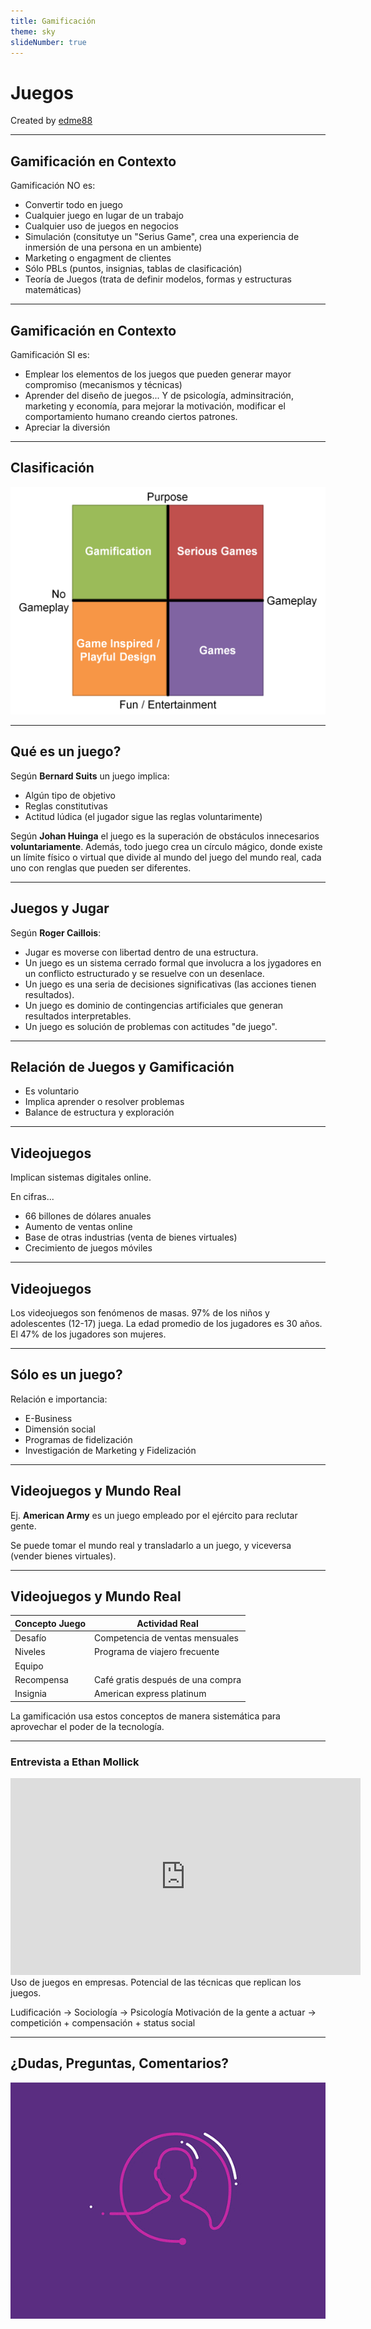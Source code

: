 ```yaml
---
title: Gamificación
theme: sky
slideNumber: true
---
```


# Juegos
<!-- .slide: style="font-size: 0.9em" -->

Created by <i class="fab fa-telegram"></i>
[edme88](https://t.me/edme88)

---
## Gamificación en Contexto
Gamificación NO es:
- Convertir todo en juego
- Cualquier juego en lugar de un trabajo
- Cualquier uso de juegos en negocios
- Simulación (consitutye un "Serius Game", crea una experiencia de inmersión de una persona en un ambiente)
- Marketing o engagment de clientes
- Sólo PBLs (puntos, insignias, tablas de clasificación)
- Teoría de Juegos (trata de definir modelos, formas y estructuras matemáticas)

---
## Gamificación en Contexto
Gamificación SI es:
- Emplear los elementos de los juegos que pueden generar mayor compromiso (mecanismos y técnicas)
- Aprender del diseño de juegos... Y de psicología, adminsitración, marketing y economía, para mejorar la motivación, 
modificar el comportamiento humano creando ciertos patrones.
- Apreciar la diversión

---
## Clasificación
![Cuadrante](images/game-thinking-quadrant.png)

---
## Qué es un juego?
Según **Bernard Suits** un juego implica:
- Algún tipo de objetivo
- Reglas constitutivas
- Actitud lúdica (el jugador sigue las reglas voluntarimente)

Según **Johan Huinga** el juego es la superación de obstáculos innecesarios **voluntariamente**. Además, todo juego
crea un círculo mágico, donde existe un límite físico o virtual que divide al mundo del juego del mundo real, cada uno con renglas que pueden ser diferentes.

---
## Juegos y Jugar
Según **Roger Caillois**:
- Jugar es moverse con libertad dentro de una estructura.
- Un juego es un sistema cerrado formal que involucra a los jygadores en un conflicto estructurado y se resuelve con un desenlace.
- Un juego es una seria de decisiones significativas (las acciones tienen resultados).
- Un juego es dominio de contingencias artificiales que generan resultados interpretables.
- Un juego es solución de problemas con actitudes "de juego".

---
## Relación de Juegos y Gamificación
- Es voluntario
- Implica aprender o resolver problemas
- Balance de estructura y exploración

---
## Videojuegos
Implican sistemas digitales online.

En cifras...
- 66 billones de dólares anuales
- Aumento de ventas online
- Base de otras industrias (venta de bienes virtuales)
- Crecimiento de juegos móviles

---
## Videojuegos
Los videojuegos son fenómenos de masas.
97% de los niños y adolescentes (12-17) juega.
La edad promedio de los jugadores es 30 años.
El 47% de los jugadores son mujeres.

---
## Sólo es un juego?
Relación e importancia:
- E-Business
- Dimensión social
- Programas de fidelización
- Investigación de Marketing y Fidelización

---
## Videojuegos y Mundo Real
Ej. **American Army** es un juego empleado por el ejército para reclutar gente.

Se puede tomar el mundo real y transladarlo a un juego, y viceversa (vender bienes virtuales).

---
## Videojuegos y Mundo Real
| Concepto Juego | Actividad Real |
|----------------|----------------|
| Desafío | Competencia de ventas mensuales |
| Niveles | Programa de viajero frecuente |
| Equipo | |
| Recompensa | Café gratis después de una compra |
| Insignia | American express platinum |

La gamificación usa estos conceptos de manera sistemática para aprovechar el poder de la tecnología.

---
### Entrevista a Ethan Mollick
<iframe width="560" height="315" src="https://www.youtube.com/embed/P49n4GaLbxA" title="YouTube video player" frameborder="0" allow="accelerometer; autoplay; clipboard-write; encrypted-media; gyroscope; picture-in-picture" allowfullscreen></iframe>
Uso de juegos en empresas. Potencial de las técnicas que replican los juegos.


Ludificación -> Sociología -> Psicología
Motivación de la gente a actuar -> competición + compensación + status social

---
## ¿Dudas, Preguntas, Comentarios?
![DUDAS](images/pregunta.gif)
